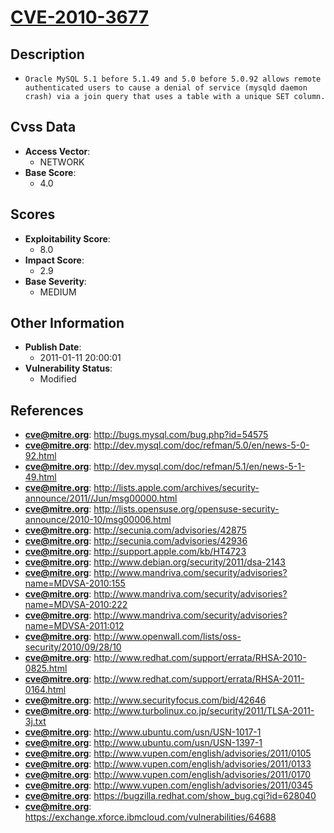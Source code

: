 
# [CVE-2010-3677](http://bugs.mysql.com/bug.php?id=54575)

## Description

- `Oracle MySQL 5.1 before 5.1.49 and 5.0 before 5.0.92 allows remote authenticated users to cause a denial of service (mysqld daemon crash) via a join query that uses a table with a unique SET column.`

## Cvss Data

- **Access Vector**:
  - NETWORK
- **Base Score**:
  - 4.0

## Scores

- **Exploitability Score**:
  - 8.0
- **Impact Score**:
  - 2.9
- **Base Severity**:
  - MEDIUM

## Other Information

- **Publish Date**:
  - 2011-01-11 20:00:01
- **Vulnerability Status**:
  - Modified

## References

- **cve@mitre.org**: http://bugs.mysql.com/bug.php?id=54575
- **cve@mitre.org**: http://dev.mysql.com/doc/refman/5.0/en/news-5-0-92.html
- **cve@mitre.org**: http://dev.mysql.com/doc/refman/5.1/en/news-5-1-49.html
- **cve@mitre.org**: http://lists.apple.com/archives/security-announce/2011//Jun/msg00000.html
- **cve@mitre.org**: http://lists.opensuse.org/opensuse-security-announce/2010-10/msg00006.html
- **cve@mitre.org**: http://secunia.com/advisories/42875
- **cve@mitre.org**: http://secunia.com/advisories/42936
- **cve@mitre.org**: http://support.apple.com/kb/HT4723
- **cve@mitre.org**: http://www.debian.org/security/2011/dsa-2143
- **cve@mitre.org**: http://www.mandriva.com/security/advisories?name=MDVSA-2010:155
- **cve@mitre.org**: http://www.mandriva.com/security/advisories?name=MDVSA-2010:222
- **cve@mitre.org**: http://www.mandriva.com/security/advisories?name=MDVSA-2011:012
- **cve@mitre.org**: http://www.openwall.com/lists/oss-security/2010/09/28/10
- **cve@mitre.org**: http://www.redhat.com/support/errata/RHSA-2010-0825.html
- **cve@mitre.org**: http://www.redhat.com/support/errata/RHSA-2011-0164.html
- **cve@mitre.org**: http://www.securityfocus.com/bid/42646
- **cve@mitre.org**: http://www.turbolinux.co.jp/security/2011/TLSA-2011-3j.txt
- **cve@mitre.org**: http://www.ubuntu.com/usn/USN-1017-1
- **cve@mitre.org**: http://www.ubuntu.com/usn/USN-1397-1
- **cve@mitre.org**: http://www.vupen.com/english/advisories/2011/0105
- **cve@mitre.org**: http://www.vupen.com/english/advisories/2011/0133
- **cve@mitre.org**: http://www.vupen.com/english/advisories/2011/0170
- **cve@mitre.org**: http://www.vupen.com/english/advisories/2011/0345
- **cve@mitre.org**: https://bugzilla.redhat.com/show_bug.cgi?id=628040
- **cve@mitre.org**: https://exchange.xforce.ibmcloud.com/vulnerabilities/64688
